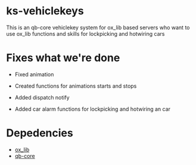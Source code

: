 # ks-vehiclekeys

This is an qb-core vehiclekey system for ox_lib based servers who want to use ox_lib functions and skills for lockpicking and hotwiring cars 



# Fixes what we're done

* Fixed animation

* Created functions for animations starts and stops

* Added dispatch notify

* Added car alarm functions for lockpicking and hotwiring an car


# Depedencies 

* [ox_lib](https://github.com/overextended/ox_lib/releases)
* [qb-core](https://github.com/qbcore-framework/qb-core)

